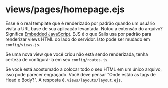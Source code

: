 # views/pages/homepage.ejs

Esse é o real template que é renderizado por padrão quando um usuário visita a URL base de sua aplicação levantada. Notou a extensão do arquivo? Significa [Embedded JavaScript](http://ejs.co/). EJS é o que Sails usa por padrão para renderizar views HTML do lado do servidor. Isto pode ser mudado em `config/views.js`.

Se uma nova view que você criou não está sendo renderizada, tenha certeza de configurá-la em seu `config/routes.js`.

Se você está acostumado a colocar todo o seu HTML em um único arquivo, isso pode parecer engraçado. Você deve pensar "Onde estão as tags de Head e Body?". A resposta é, `views/layouts/layout.ejs`.


<docmeta name="displayName" value="homepage.ejs">
